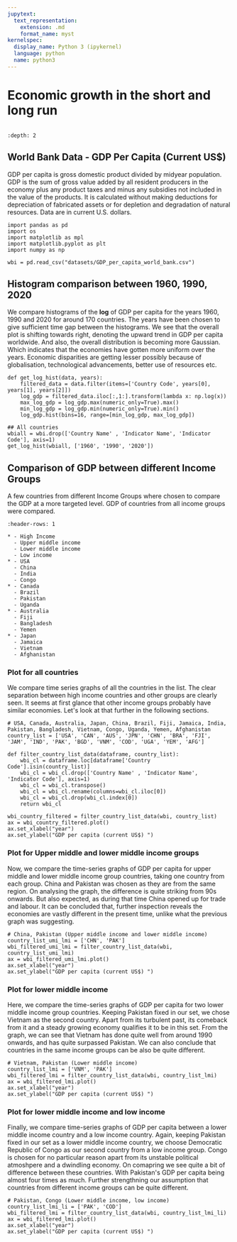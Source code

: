 ```yaml
---
jupytext:
  text_representation:
    extension: .md
    format_name: myst
kernelspec:
  display_name: Python 3 (ipykernel)
  language: python
  name: python3
---
```


# Economic growth in the short and long run

```{index} single: Introduction to Economics
```

```{contents} Contents
:depth: 2
```

## World Bank Data - GDP Per Capita (Current US$)

GDP per capita is gross domestic product divided by midyear population. GDP is the sum of gross value added by all resident producers in the economy plus any product taxes and minus any subsidies not included in the value of the products. It is calculated without making deductions for depreciation of fabricated assets or for depletion and degradation of natural resources. Data are in current U.S. dollars.

```{code-cell} ipython3
import pandas as pd
import os
import matplotlib as mpl
import matplotlib.pyplot as plt
import numpy as np
```

```{code-cell} ipython3
wbi = pd.read_csv("datasets/GDP_per_capita_world_bank.csv")
```

## Histogram comparison between 1960, 1990, 2020

We compare histograms of the **log** of GDP per capita for the years 1960, 1990 and 2020 for around 170 countries. The years have been chosen to give sufficient time gap between the histograms. We see that the overall plot is shifting towards right, denoting the upward trend in GDP per capita worldwide. And also, the overall distribution is becoming more Gaussian. Which indicates that the economies have gotten more uniform over the years. Economic disparities are getting lesser possibly because of globalisation, technological advancements, better use of resources etc. 

```{code-cell} ipython3
def get_log_hist(data, years):
    filtered_data = data.filter(items=['Country Code', years[0], years[1], years[2]])
    log_gdp = filtered_data.iloc[:,1:].transform(lambda x: np.log(x))
    max_log_gdp = log_gdp.max(numeric_only=True).max()
    min_log_gdp = log_gdp.min(numeric_only=True).min()
    log_gdp.hist(bins=16, range=[min_log_gdp, max_log_gdp])
```

```{code-cell} ipython3
## All countries
wbiall = wbi.drop(['Country Name' , 'Indicator Name', 'Indicator Code'], axis=1)
get_log_hist(wbiall, ['1960', '1990', '2020'])
```

## Comparison of GDP between different Income Groups

A few countries from different Income Groups where chosen to compare the GDP at a more targeted level. GDP of countries from all income groups were compared. 

```{list-table}
:header-rows: 1

* - High Income
  - Upper middle income
  - Lower middle income
  - Low income
* - USA
  - China
  - India
  - Congo
* - Canada
  - Brazil
  - Pakistan
  - Uganda
* - Australia
  - Fiji
  - Bangladesh
  - Yemen
* - Japan
  - Jamaica
  - Vietnam
  - Afghanistan
```

### Plot for all countries

We compare time series graphs of all the countries in the list. The clear separation between high income countries and other groups are clearly seen. It seems at first glance that other income groups probably have similar economies. Let's look at that further in the following sections.

```{code-cell} ipython3
# USA, Canada, Australia, Japan, China, Brazil, Fiji, Jamaica, India, Pakistan, Bangladesh, Vietnam, Congo, Uganda, Yemen, Afghanistan
country_list = ['USA', 'CAN', 'AUS', 'JPN', 'CHN', 'BRA', 'FJI', 'JAM', 'IND', 'PAK', 'BGD', 'VNM', 'COD', 'UGA', 'YEM', 'AFG']
```

```{code-cell} ipython3
def filter_country_list_data(dataframe, country_list):
    wbi_cl = dataframe.loc[dataframe['Country Code'].isin(country_list)]
    wbi_cl = wbi_cl.drop(['Country Name' , 'Indicator Name', 'Indicator Code'], axis=1)
    wbi_cl = wbi_cl.transpose()
    wbi_cl = wbi_cl.rename(columns=wbi_cl.iloc[0])
    wbi_cl = wbi_cl.drop(wbi_cl.index[0])
    return wbi_cl
```

```{code-cell} ipython3
wbi_country_filtered = filter_country_list_data(wbi, country_list)
ax = wbi_country_filtered.plot()
ax.set_xlabel("year")
ax.set_ylabel("GDP per capita (current US$) ")
```

### Plot for Upper middle and lower middle income groups

Now, we compare the time-series graphs of GDP per capita for  upper middle and lower middle income group countries, taking one country from each group. China and Pakistan was chosen as they are from the same region. 
On analysing the graph, the difference is quite striking from 90s onwards. But also expected, as during that time China opened up for trade and labour. 
It can be concluded that, further inspection reveals the economies are vastly different in the present time, unlike what the previous graph was suggesting. 

```{code-cell} ipython3
# China, Pakistan (Upper middle income and lower middle income)
country_list_umi_lmi = ['CHN', 'PAK']
wbi_filtered_umi_lmi = filter_country_list_data(wbi, country_list_umi_lmi)
ax = wbi_filtered_umi_lmi.plot()
ax.set_xlabel("year")
ax.set_ylabel("GDP per capita (current US$) ")
```

### Plot for lower middle income

Here, we compare the time-series graphs of GDP per capita for two lower middle income group countries. Keeping Pakistan fixed in our set, we chose Vietnam as the second country. Apart from its turbulent past, its comeback from it and a steady growing economy qualifies it to be in this set. 
From the graph, we can see that Vietnam has done quite well from around 1990 onwards, and has quite surpassed Pakistan. We can also conclude that countries in the same income groups can be also be quite different.

```{code-cell} ipython3
# Vietnam, Pakistan (Lower middle income)
country_list_lmi = ['VNM', 'PAK']
wbi_filtered_lmi = filter_country_list_data(wbi, country_list_lmi)
ax = wbi_filtered_lmi.plot()
ax.set_xlabel("year")
ax.set_ylabel("GDP per capita (current US$) ")
```

### Plot for lower middle income and low income

Finally, we compare time-series graphs of GDP per capita between a lower middle income country and a low income country. Again, keeping Pakistan fixed in our set as a lower middle income country, we choose Democratic Republic of Congo as our second country from a low income group. Congo is chosen for no particular reason apart from its unstable political atmoshpere and a dwindling economy. 
On comapring we see quite a bit of difference between these countries. With Pakistan's GDP per capita being almost four times as much. Further strengthning our assumption that countries from different income groups can be quite different.

```{code-cell} ipython3
# Pakistan, Congo (Lower middle income, low income)
country_list_lmi_li = ['PAK', 'COD']
wbi_filtered_lmi = filter_country_list_data(wbi, country_list_lmi_li)
ax = wbi_filtered_lmi.plot()
ax.set_xlabel("year")
ax.set_ylabel("GDP per capita (current US$) ")
```
